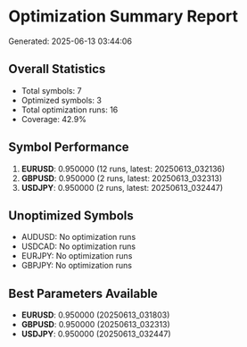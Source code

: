 # Optimization Summary Report
Generated: 2025-06-13 03:44:06

## Overall Statistics
- Total symbols: 7
- Optimized symbols: 3
- Total optimization runs: 16
- Coverage: 42.9%

## Symbol Performance
1. **EURUSD**: 0.950000 (12 runs, latest: 20250613_032136)
2. **GBPUSD**: 0.950000 (2 runs, latest: 20250613_032313)
3. **USDJPY**: 0.950000 (2 runs, latest: 20250613_032447)

## Unoptimized Symbols
- AUDUSD: No optimization runs
- USDCAD: No optimization runs
- EURJPY: No optimization runs
- GBPJPY: No optimization runs

## Best Parameters Available
- **EURUSD**: 0.950000 (20250613_031803)
- **GBPUSD**: 0.950000 (20250613_032313)
- **USDJPY**: 0.950000 (20250613_032447)